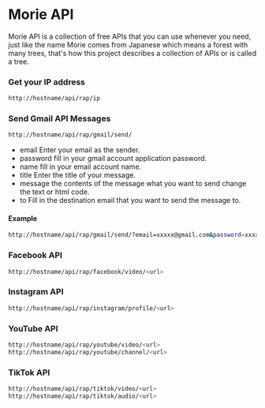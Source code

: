 # Morie API

Morie API is a collection of free APIs that you can use whenever you need, just like the name Morie comes from Japanese which means a forest with many trees, that's how this project describes a collection of APIs or is called a tree.

### Get your IP address

```bash
http://hostname/api/rap/ip
```

### Send Gmail API Messages

```bash
http://hostname/api/rap/gmail/send/
```

-   email
    Enter your email as the sender.
-   password
    fill in your gmail account application password.
-   name
    fill in your email account name.
-   title
    Enter the title of your message.
-   message
    the contents of the message what you want to send change the text or html code.
-   to
    Fill in the destination email that you want to send the message to.

#### Example

```bash
http://hostname/api/rap/gmail/send/?email=xxxxx@gmail.com&password=xxxxxxxxxx&name=Jhon Doe&title=Hari, here is a message for you&message=How are you?&to=xxxxx@gmail.com
```

### Facebook API

```bash
http://hostname/api/rap/facebook/video/<url>
```

### Instagram API

```bash
http://hostname/api/rap/instagram/profile/<url>
```

### YouTube API

```bash
http://hostname/api/rap/youtube/video/<url>
http://hostname/api/rap/youtube/channel/<url>
```

### TikTok API

```bash
http://hostname/api/rap/tiktok/video/<url>
http://hostname/api/rap/tiktok/audio/<url>
```
